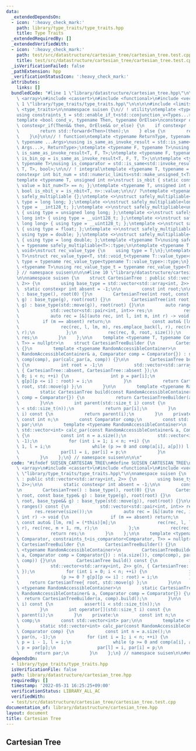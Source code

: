 ```yaml
---
data:
  _extendedDependsOn:
  - icon: ':heavy_check_mark:'
    path: library/type_traits/type_traits.hpp
    title: Type Traits
  _extendedRequiredBy: []
  _extendedVerifiedWith:
  - icon: ':heavy_check_mark:'
    path: test/src/datastructure/cartesian_tree/cartesian_tree.test.cpp
    title: test/src/datastructure/cartesian_tree/cartesian_tree.test.cpp
  _isVerificationFailed: false
  _pathExtension: hpp
  _verificationStatusIcon: ':heavy_check_mark:'
  attributes:
    links: []
  bundledCode: "#line 1 \"library/datastructure/cartesian_tree.hpp\"\n\n\n\n#include\
    \ <array>\n#include <cassert>\n#include <functional>\n#include <vector>\n\n#line\
    \ 1 \"library/type_traits/type_traits.hpp\"\n\n\n\n#include <limits>\n#include\
    \ <type_traits>\n\nnamespace suisen {\n// ! utility\ntemplate <typename ...Types>\n\
    using constraints_t = std::enable_if_t<std::conjunction_v<Types...>, std::nullptr_t>;\n\
    template <bool cond_v, typename Then, typename OrElse>\nconstexpr decltype(auto)\
    \ constexpr_if(Then&& then, OrElse&& or_else) {\n    if constexpr (cond_v) {\n\
    \        return std::forward<Then>(then);\n    } else {\n        return std::forward<OrElse>(or_else);\n\
    \    }\n}\n\n// ! function\ntemplate <typename ReturnType, typename Callable,\
    \ typename ...Args>\nusing is_same_as_invoke_result = std::is_same<std::invoke_result_t<Callable,\
    \ Args...>, ReturnType>;\ntemplate <typename F, typename T>\nusing is_uni_op =\
    \ is_same_as_invoke_result<T, F, T>;\ntemplate <typename F, typename T>\nusing\
    \ is_bin_op = is_same_as_invoke_result<T, F, T, T>;\n\ntemplate <typename Comparator,\
    \ typename T>\nusing is_comparator = std::is_same<std::invoke_result_t<Comparator,\
    \ T, T>, bool>;\n\n// ! integral\ntemplate <typename T, typename = constraints_t<std::is_integral<T>>>\n\
    constexpr int bit_num = std::numeric_limits<std::make_unsigned_t<T>>::digits;\n\
    template <typename T, unsigned int n>\nstruct is_nbit { static constexpr bool\
    \ value = bit_num<T> == n; };\ntemplate <typename T, unsigned int n>\nstatic constexpr\
    \ bool is_nbit_v = is_nbit<T, n>::value;\n\n// ?\ntemplate <typename T>\nstruct\
    \ safely_multipliable {};\ntemplate <>\nstruct safely_multipliable<int> { using\
    \ type = long long; };\ntemplate <>\nstruct safely_multipliable<long long> { using\
    \ type = __int128_t; };\ntemplate <>\nstruct safely_multipliable<unsigned int>\
    \ { using type = unsigned long long; };\ntemplate <>\nstruct safely_multipliable<unsigned\
    \ long int> { using type = __uint128_t; };\ntemplate <>\nstruct safely_multipliable<unsigned\
    \ long long> { using type = __uint128_t; };\ntemplate <>\nstruct safely_multipliable<float>\
    \ { using type = float; };\ntemplate <>\nstruct safely_multipliable<double> {\
    \ using type = double; };\ntemplate <>\nstruct safely_multipliable<long double>\
    \ { using type = long double; };\ntemplate <typename T>\nusing safely_multipliable_t\
    \ = typename safely_multipliable<T>::type;\n\ntemplate <typename T, typename =\
    \ void>\nstruct rec_value_type {\n    using type = T;\n};\ntemplate <typename\
    \ T>\nstruct rec_value_type<T, std::void_t<typename T::value_type>> {\n    using\
    \ type = typename rec_value_type<typename T::value_type>::type;\n};\ntemplate\
    \ <typename T>\nusing rec_value_type_t = typename rec_value_type<T>::type;\n\n\
    } // namespace suisen\n\n\n#line 10 \"library/datastructure/cartesian_tree.hpp\"\
    \n\nnamespace suisen {\n    struct CartesianTree : public std::vector<std::array<int,\
    \ 2>> {\n        using base_type = std::vector<std::array<int, 2>>;\n\n      \
    \  static constexpr int absent = -1;\n\n        const int root;\n\n        CartesianTree()\
    \ : base_type(), root(0) {}\n        CartesianTree(int root, const base_type&\
    \ g) : base_type(g), root(root) {}\n        CartesianTree(int root, base_type&&\
    \ g) : base_type(std::move(g)), root(root) {}\n\n        auto ranges() const {\n\
    \            std::vector<std::pair<int, int>> res;\n            res.reserve(size());\n\
    \            auto rec = [&](auto rec, int l, int m, int r) -> void {\n       \
    \         if (m == absent) return;\n                const auto& [lm, rm] = (*this)[m];\n\
    \                rec(rec, l, lm, m), res.emplace_back(l, r), rec(rec, m + 1, rm,\
    \ r);\n            };\n            rec(rec, 0, root, size());\n            return\
    \ res;\n        }\n    };\n\n    template <typename T, typename Comparator, constraints_t<is_comparator<Comparator,\
    \ T>> = nullptr>\n    struct CartesianTreeBuilder {\n        CartesianTreeBuilder()\
    \ {}\n        template <typename RandomAccessibleContainer>\n        CartesianTreeBuilder(const\
    \ RandomAccessibleContainer& a, Comparator comp = Comparator{}) : n(a.size()),\
    \ comp(comp), par(calc_par(a, comp)) {}\n\n        CartesianTree build() const\
    \ {\n            int root = -1;\n            std::vector<std::array<int, 2>> g(n,\
    \ { CartesianTree::absent, CartesianTree::absent });\n            for (int i =\
    \ 0; i < n; ++i) {\n                int p = par[i];\n                (p >= 0 ?\
    \ g[p][p <= i] : root) = i;\n            }\n            return CartesianTree{\
    \ root, std::move(g) };\n        }\n\n        template <typename RandomAccessibleContainer>\n\
    \        static CartesianTree build(const RandomAccessibleContainer& a, Comparator\
    \ comp = Comparator{}) {\n            return CartesianTreeBuilder(a, comp).build();\n\
    \        }\n\n        int parent(std::size_t i) const {\n            assert(i\
    \ < std::size_t(n));\n            return par[i];\n        }\n        int operator[](std::size_t\
    \ i) const {\n            return parent(i);\n        }\n    private:\n       \
    \ const int n;\n        const Comparator comp;\n        const std::vector<int>\
    \ par;\n\n        template <typename RandomAccessibleContainer>\n        static\
    \ std::vector<int> calc_par(const RandomAccessibleContainer& a, Comparator comp)\
    \ {\n            const int n = a.size();\n            std::vector<int> par(n,\
    \ -1);\n            for (int i = 1; i < n; ++i) {\n                int p = i -\
    \ 1, l = i;\n                while (p >= 0 and comp(a[i], a[p])) l = p, p = par[p];\n\
    \                par[l] = i, par[i] = p;\n            }\n            return par;\n\
    \        }\n    };\n} // namespace suisen\n\n\n"
  code: "#ifndef SUISEN_CARTESIAN_TREE\n#define SUISEN_CARTESIAN_TREE\n\n#include\
    \ <array>\n#include <cassert>\n#include <functional>\n#include <vector>\n\n#include\
    \ \"library/type_traits/type_traits.hpp\"\n\nnamespace suisen {\n    struct CartesianTree\
    \ : public std::vector<std::array<int, 2>> {\n        using base_type = std::vector<std::array<int,\
    \ 2>>;\n\n        static constexpr int absent = -1;\n\n        const int root;\n\
    \n        CartesianTree() : base_type(), root(0) {}\n        CartesianTree(int\
    \ root, const base_type& g) : base_type(g), root(root) {}\n        CartesianTree(int\
    \ root, base_type&& g) : base_type(std::move(g)), root(root) {}\n\n        auto\
    \ ranges() const {\n            std::vector<std::pair<int, int>> res;\n      \
    \      res.reserve(size());\n            auto rec = [&](auto rec, int l, int m,\
    \ int r) -> void {\n                if (m == absent) return;\n               \
    \ const auto& [lm, rm] = (*this)[m];\n                rec(rec, l, lm, m), res.emplace_back(l,\
    \ r), rec(rec, m + 1, rm, r);\n            };\n            rec(rec, 0, root, size());\n\
    \            return res;\n        }\n    };\n\n    template <typename T, typename\
    \ Comparator, constraints_t<is_comparator<Comparator, T>> = nullptr>\n    struct\
    \ CartesianTreeBuilder {\n        CartesianTreeBuilder() {}\n        template\
    \ <typename RandomAccessibleContainer>\n        CartesianTreeBuilder(const RandomAccessibleContainer&\
    \ a, Comparator comp = Comparator{}) : n(a.size()), comp(comp), par(calc_par(a,\
    \ comp)) {}\n\n        CartesianTree build() const {\n            int root = -1;\n\
    \            std::vector<std::array<int, 2>> g(n, { CartesianTree::absent, CartesianTree::absent\
    \ });\n            for (int i = 0; i < n; ++i) {\n                int p = par[i];\n\
    \                (p >= 0 ? g[p][p <= i] : root) = i;\n            }\n        \
    \    return CartesianTree{ root, std::move(g) };\n        }\n\n        template\
    \ <typename RandomAccessibleContainer>\n        static CartesianTree build(const\
    \ RandomAccessibleContainer& a, Comparator comp = Comparator{}) {\n          \
    \  return CartesianTreeBuilder(a, comp).build();\n        }\n\n        int parent(std::size_t\
    \ i) const {\n            assert(i < std::size_t(n));\n            return par[i];\n\
    \        }\n        int operator[](std::size_t i) const {\n            return\
    \ parent(i);\n        }\n    private:\n        const int n;\n        const Comparator\
    \ comp;\n        const std::vector<int> par;\n\n        template <typename RandomAccessibleContainer>\n\
    \        static std::vector<int> calc_par(const RandomAccessibleContainer& a,\
    \ Comparator comp) {\n            const int n = a.size();\n            std::vector<int>\
    \ par(n, -1);\n            for (int i = 1; i < n; ++i) {\n                int\
    \ p = i - 1, l = i;\n                while (p >= 0 and comp(a[i], a[p])) l = p,\
    \ p = par[p];\n                par[l] = i, par[i] = p;\n            }\n      \
    \      return par;\n        }\n    };\n} // namespace suisen\n\n#endif // SUISEN_CARTESIAN_TREE\n"
  dependsOn:
  - library/type_traits/type_traits.hpp
  isVerificationFile: false
  path: library/datastructure/cartesian_tree.hpp
  requiredBy: []
  timestamp: '2022-05-31 16:25:25+09:00'
  verificationStatus: LIBRARY_ALL_AC
  verifiedWith:
  - test/src/datastructure/cartesian_tree/cartesian_tree.test.cpp
documentation_of: library/datastructure/cartesian_tree.hpp
layout: document
title: Cartesian Tree
---
```

## Cartesian Tree